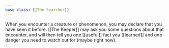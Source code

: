 ```yaml
---
base class: [[The Searcher]]
---
```

When you encounter a creature or phenomenon, you may declare that you have seen it before. [[The Keeper]] may ask you some questions about that encounter, and will then tell you one [[useful]] fact you [[learned]] and one danger you need to watch out for (maybe right now).
